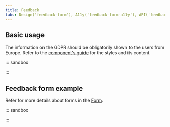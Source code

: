 ```yaml
---
title: Feedback
tabs: Design('feedback-form'), A11y('feedback-form-a11y'), API('feedback-form-api'), Example('feedback-form-code'), Changelog('feedback-form-changelog')
---
```


## Basic usage

The information on the GDPR should be obligatorily shown to the users from Europe. Refer to the [component's guide](/components/feedback-form/feedback-form) for the styles and its content.

::: sandbox

<script lang="tsx">
  export Demo from './examples/default_feedback_form.tsx';
</script>

:::

## Feedback form example

Refer for more details about forms in the [Form](/patterns/form/form).

::: sandbox

<script lang="tsx">
  export Demo from './examples/feedback_form_example.tsx';
</script>

:::
